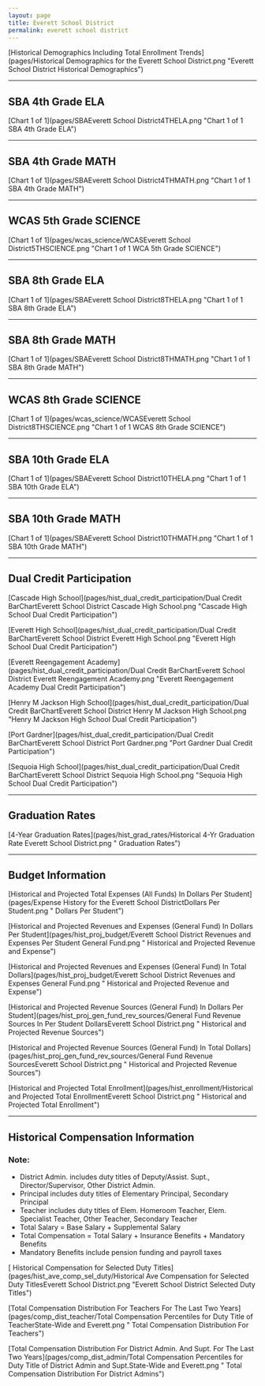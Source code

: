 ```yaml
---
layout: page
title: Everett School District
permalink: everett school district
---
```



[Historical Demographics Including Total Enrollment Trends](pages/Historical Demographics for the Everett School District.png "Everett School District Historical Demographics")

___

## SBA 4th Grade ELA

[Chart 1 of 1](pages/SBAEverett School District4THELA.png "Chart 1 of 1 SBA 4th Grade ELA")


___

## SBA 4th Grade MATH

[Chart 1 of 1](pages/SBAEverett School District4THMATH.png "Chart 1 of 1 SBA 4th Grade MATH")


___

## WCAS 5th Grade SCIENCE

[Chart 1 of 1](pages/wcas_science/WCASEverett School District5THSCIENCE.png "Chart 1 of 1 WCA 5th Grade SCIENCE")


___

## SBA 8th Grade ELA

[Chart 1 of 1](pages/SBAEverett School District8THELA.png "Chart 1 of 1 SBA 8th Grade ELA")


___

## SBA 8th Grade MATH

[Chart 1 of 1](pages/SBAEverett School District8THMATH.png "Chart 1 of 1 SBA 8th Grade MATH")


___

## WCAS 8th Grade SCIENCE

[Chart 1 of 1](pages/wcas_science/WCASEverett School District8THSCIENCE.png "Chart 1 of 1 WCAS 8th Grade SCIENCE")


___

## SBA 10th Grade ELA

[Chart 1 of 1](pages/SBAEverett School District10THELA.png "Chart 1 of 1 SBA 10th Grade ELA")


___

## SBA 10th Grade MATH

[Chart 1 of 1](pages/SBAEverett School District10THMATH.png "Chart 1 of 1 SBA 10th Grade MATH")


___

## Dual Credit Participation

[Cascade High School](pages/hist_dual_credit_participation/Dual Credit BarChartEverett School District Cascade High School.png "Cascade High School Dual Credit Participation")

[Everett High School](pages/hist_dual_credit_participation/Dual Credit BarChartEverett School District Everett High School.png "Everett High School Dual Credit Participation")

[Everett Reengagement Academy](pages/hist_dual_credit_participation/Dual Credit BarChartEverett School District Everett Reengagement Academy.png "Everett Reengagement Academy Dual Credit Participation")

[Henry M Jackson High School](pages/hist_dual_credit_participation/Dual Credit BarChartEverett School District Henry M Jackson High School.png "Henry M Jackson High School Dual Credit Participation")

[Port Gardner](pages/hist_dual_credit_participation/Dual Credit BarChartEverett School District Port Gardner.png "Port Gardner Dual Credit Participation")

[Sequoia High School](pages/hist_dual_credit_participation/Dual Credit BarChartEverett School District Sequoia High School.png "Sequoia High School Dual Credit Participation")


___

## Graduation Rates

[4-Year Graduation Rates](pages/hist_grad_rates/Historical 4-Yr Graduation Rate Everett School District.png " Graduation Rates")


___

## Budget Information

[Historical and Projected Total Expenses (All Funds) In Dollars Per Student](pages/Expense History for the Everett School DistrictDollars Per Student.png " Dollars Per Student")

[Historical and Projected Revenues and Expenses (General Fund) In Dollars Per Student](pages/hist_proj_budget/Everett School District Revenues and Expenses Per Student General Fund.png " Historical and Projected Revenue and Expense")

[Historical and Projected Revenues and Expenses (General Fund) In Total Dollars](pages/hist_proj_budget/Everett School District Revenues and Expenses General Fund.png " Historical and Projected Revenue and Expense")

[Historical and Projected Revenue Sources (General Fund) In Dollars Per Student](pages/hist_proj_gen_fund_rev_sources/General Fund Revenue Sources In Per Student DollarsEverett School District.png " Historical and Projected Revenue Sources")

[Historical and Projected Revenue Sources (General Fund) In Total Dollars](pages/hist_proj_gen_fund_rev_sources/General Fund Revenue SourcesEverett School District.png " Historical and Projected Revenue Sources")

[Historical and Projected Total Enrollment](pages/hist_enrollment/Historical and Projected Total EnrollmentEverett School District.png " Historical and Projected Total Enrollment")


___

## Historical Compensation Information
### Note:
- District Admin. includes duty titles of Deputy/Assist. Supt., Director/Supervisor, Other District Admin.
- Principal includes duty titles of Elementary Principal, Secondary Principal
- Teacher includes duty titles of Elem. Homeroom Teacher, Elem. Specialist Teacher, Other Teacher, Secondary Teacher
- Total Salary = Base Salary + Supplemental Salary
- Total Compensation = Total Salary + Insurance Benefits + Mandatory Benefits
- Mandatory Benefits include pension funding and payroll taxes

[ Historical Compensation for Selected Duty Titles](pages/hist_ave_comp_sel_duty/Historical Ave Compensation for Selected Duty TitlesEverett School District.png "Everett School District Selected Duty Titles")

[Total Compensation Distribution For Teachers For The Last Two Years](pages/comp_dist_teacher/Total Compensation Percentiles for Duty Title of TeacherState-Wide and Everett.png " Total Compensation Distribution For Teachers")

[Total Compensation Distribution For District Admin. And Supt. For The Last Two Years](pages/comp_dist_admin/Total Compensation Percentiles for Duty Title of District Admin and Supt.State-Wide and Everett.png " Total Compensation Distribution For District Admins")


